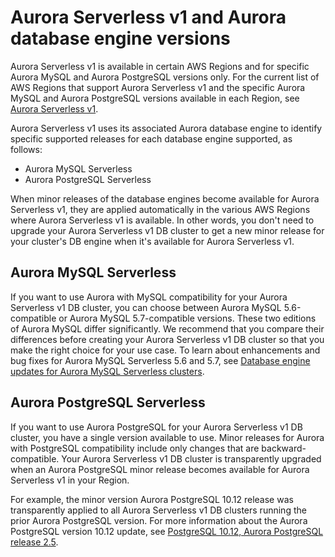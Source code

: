 # Aurora Serverless v1 and Aurora database engine versions<a name="aurora-serverless.relnotes"></a>

Aurora Serverless v1 is available in certain AWS Regions and for specific Aurora MySQL and Aurora PostgreSQL versions only\. For the current list of AWS Regions that support Aurora Serverless v1 and the specific Aurora MySQL and Aurora PostgreSQL versions available in each Region, see [Aurora Serverless v1](Concepts.AuroraFeaturesRegionsDBEngines.grids.md#Concepts.Aurora_Fea_Regions_DB-eng.Feature.Serverless)\.

Aurora Serverless v1 uses its associated Aurora database engine to identify specific supported releases for each database engine supported, as follows:
+ Aurora MySQL Serverless
+ Aurora PostgreSQL Serverless

When minor releases of the database engines become available for Aurora Serverless v1, they are applied automatically in the various AWS Regions where Aurora Serverless v1 is available\. In other words, you don't need to upgrade your Aurora Serverless v1 DB cluster to get a new minor release for your cluster's DB engine when it's available for Aurora Serverless v1\.

## Aurora MySQL Serverless<a name="aurora-serverless.relnotes.aurmysql.serverless"></a>

If you want to use Aurora with MySQL compatibility for your Aurora Serverless v1 DB cluster, you can choose between Aurora MySQL 5\.6\-compatible or Aurora MySQL 5\.7\-compatible versions\. These two editions of Aurora MySQL differ significantly\. We recommend that you compare their differences before creating your Aurora Serverless v1 DB cluster so that you make the right choice for your use case\. To learn about enhancements and bug fixes for Aurora MySQL Serverless 5\.6 and 5\.7, see [Database engine updates for Aurora MySQL Serverless clusters](AuroraMySQL.Updates.ServerlessUpdates.md)\.

## Aurora PostgreSQL Serverless<a name="aurora-serverless.relnotes.aurpostgres.serverless"></a>

If you want to use Aurora PostgreSQL for your Aurora Serverless v1 DB cluster, you have a single version available to use\. Minor releases for Aurora with PostgreSQL compatibility include only changes that are backward\-compatible\. Your Aurora Serverless v1 DB cluster is transparently upgraded when an Aurora PostgreSQL minor release becomes available for Aurora Serverless v1 in your Region\.

For example, the minor version Aurora PostgreSQL 10\.12 release was transparently applied to all Aurora Serverless v1 DB clusters running the prior Aurora PostgreSQL version\. For more information about the Aurora PostgreSQL version 10\.12 update, see [PostgreSQL 10\.12, Aurora PostgreSQL release 2\.5](AuroraPostgreSQL.Updates.20180305.md#AuroraPostgreSQL.Updates.20180305.25)\. 